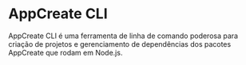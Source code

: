 # AppCreate CLI
 AppCreate CLI é uma ferramenta de linha de comando poderosa para criação de projetos e gerenciamento de dependências dos pacotes AppCreate que rodam em Node.js.
